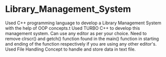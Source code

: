 # Library_Management_System
Used C++ programming language to develop a Library Management System with the help of OOP concepts.t
Used TURBO C++ to develop this management system.
Can use any editor as per your choice.
Need to remove clrscr() and getch() function found in the main() function in starting and ending of the function respectively if you are using any other editor's.
Used File Handling Concept to handle and store data in text file.
